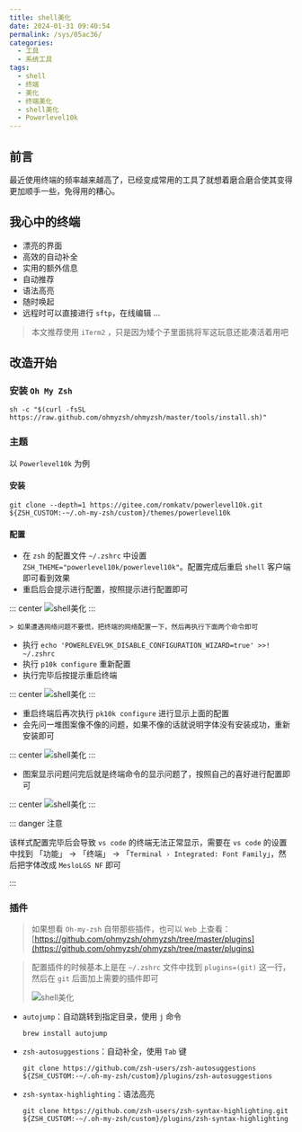 ```yaml
---
title: shell美化
date: 2024-01-31 09:40:54
permalink: /sys/05ac36/
categories:
  - 工具
  - 系统工具
tags:
  - shell
  - 终端
  - 美化
  - 终端美化
  - shell美化
  - Powerlevel10k
---
```


## 前言

最近使用终端的频率越来越高了，已经变成常用的工具了就想着磨合磨合使其变得更加顺手一些，免得用的糟心。

<!-- more -->

<InArticleAdsense
    data-ad-client="ca-pub-1725717718088510"
    data-ad-slot="7426219401">
</InArticleAdsense>

## 我心中的终端

- 漂亮的界面
- 高效的自动补全
- 实用的额外信息
- 自动推荐
- 语法高亮
- 随时唤起
- 远程时可以直接进行 `sftp`，在线编辑
...

> 本文推荐使用 `iTerm2` ，只是因为矮个子里面挑将军这玩意还能凑活着用吧

## 改造开始

### 安装 `Oh My Zsh`

``` shell
sh -c "$(curl -fsSL https://raw.github.com/ohmyzsh/ohmyzsh/master/tools/install.sh)"
```

### 主题

以 `Powerlevel10k` 为例

#### 安装

``` shell
git clone --depth=1 https://gitee.com/romkatv/powerlevel10k.git ${ZSH_CUSTOM:-~/.oh-my-zsh/custom}/themes/powerlevel10k
```

#### 配置

- 在 `zsh` 的配置文件 `~/.zshrc` 中设置 `ZSH_THEME="powerlevel10k/powerlevel10k"`。配置完成后重启 `shell` 客户端即可看到效果
- 重启后会提示进行配置，按照提示进行配置即可

::: center
![shell美化](https://cdn.jsdelivr.net/gh/xingcxb/blog_img@blog1/工具/系统工具/shell美化1.png)
:::

    > 如果遭遇网络问题不要慌，把终端的网络配置一下，然后再执行下面两个命令即可

  - 执行 `echo 'POWERLEVEL9K_DISABLE_CONFIGURATION_WIZARD=true' >>! ~/.zshrc`
  - 执行 `p10k configure` 重新配置
  - 执行完毕后按提示重启终端

::: center
    ![shell美化](https://cdn.jsdelivr.net/gh/xingcxb/blog_img@blog1/工具/系统工具/shell美化2.png)
:::

- 重启终端后再次执行 `pk10k configure` 进行显示上面的配置
- 会先问一堆图案像不像的问题，如果不像的话就说明字体没有安装成功，重新安装即可
  
::: center
![shell美化](https://cdn.jsdelivr.net/gh/xingcxb/blog_img@blog1/工具/系统工具/shell美化3.png)
:::

- 图案显示问题问完后就是终端命令的显示问题了，按照自己的喜好进行配置即可

::: center
![shell美化](https://cdn.jsdelivr.net/gh/xingcxb/blog_img@blog1/工具/系统工具/shell美化4.png)
:::

::: danger 注意

该样式配置完毕后会导致 `vs code` 的终端无法正常显示，需要在 `vs code` 的设置中找到 「功能」 -> 「终端」 -> 「`Terminal › Integrated: Font Family`」，然后把字体改成 `MesloLGS NF` 即可

:::

### 插件

> 如果想看 `Oh-my-zsh` 自带那些插件，也可以 `Web` 上查看：[https://github.com/ohmyzsh/ohmyzsh/tree/master/plugins](https://github.com/ohmyzsh/ohmyzsh/tree/master/plugins)

> 配置插件的时候基本上是在 `~/.zshrc` 文件中找到 `plugins=(git)` 这一行，然后在 `git` 后面加上需要的插件即可
>
> ![shell美化](https://cdn.jsdelivr.net/gh/xingcxb/blog_img@blog1/工具/系统工具/shell美化5.png)


- `autojump`：自动跳转到指定目录，使用 `j` 命令
  
    ``` shell
    brew install autojump
    ```

- `zsh-autosuggestions`：自动补全，使用 `Tab` 键
  
    ``` shell
    git clone https://github.com/zsh-users/zsh-autosuggestions ${ZSH_CUSTOM:-~/.oh-my-zsh/custom}/plugins/zsh-autosuggestions
    ```

- `zsh-syntax-highlighting`：语法高亮

    ``` shell
    git clone https://github.com/zsh-users/zsh-syntax-highlighting.git ${ZSH_CUSTOM:-~/.oh-my-zsh/custom}/plugins/zsh-syntax-highlighting
    ```

